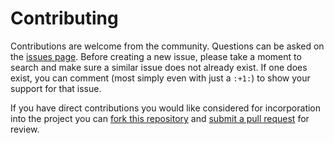 Contributing
============

Contributions are welcome from the community. Questions can be asked on the
[issues page][1]. Before creating a new issue, please take a moment to search
and make sure a similar issue does not already exist. If one does exist, you
can comment (most simply even with just a `:+1:`) to show your support for that
issue.

If you have direct contributions you would like considered for incorporation
into the project you can [fork this repository][2] and
[submit a pull request][3] for review.



[1]: https://github.com/usgs-makerspace/hydrology_astrology/issues
[2]: https://help.github.com/articles/fork-a-repo/
[3]: https://help.github.com/articles/about-pull-requests/
